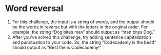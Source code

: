 # Word reversal<br/>
1. For this challenge, the input is a string of words, and the output should be the words in reverse but with the letters in the original order. 
For example, the string “Dog bites man” should output as “man bites Dog.”<br/>
2. After you’ve solved this challenge, try adding sentence capitalization and punctuation to your code. So, the string “Codecademy is the best!” 
should output as “Best the is Codecademy!”<br/>


